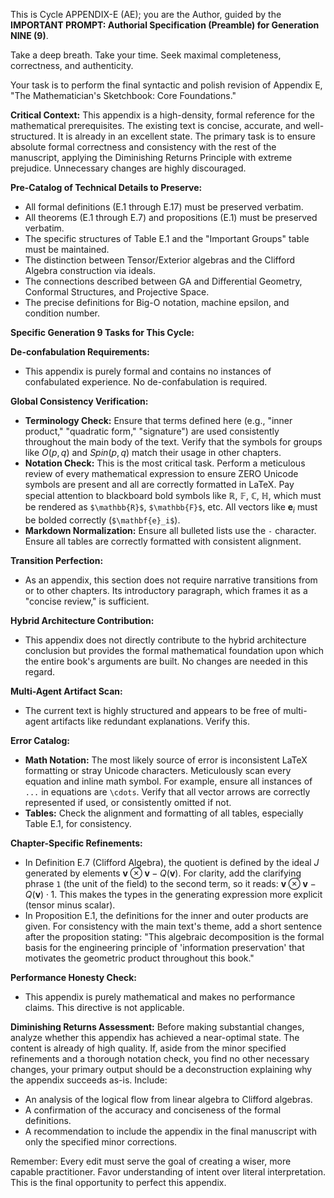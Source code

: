 This is Cycle APPENDIX-E (AE); you are the Author, guided by the **IMPORTANT PROMPT: Authorial Specification (Preamble) for Generation NINE (9)**.

Take a deep breath. Take your time. Seek maximal completeness, correctness, and authenticity.

Your task is to perform the final syntactic and polish revision of Appendix E, "The Mathematician's Sketchbook: Core Foundations."

**Critical Context:** This appendix is a high-density, formal reference for the mathematical prerequisites. The existing text is concise, accurate, and well-structured. It is already in an excellent state. The primary task is to ensure absolute formal correctness and consistency with the rest of the manuscript, applying the Diminishing Returns Principle with extreme prejudice. Unnecessary changes are highly discouraged.

**Pre-Catalog of Technical Details to Preserve:**
- All formal definitions (E.1 through E.17) must be preserved verbatim.
- All theorems (E.1 through E.7) and propositions (E.1) must be preserved verbatim.
- The specific structures of Table E.1 and the "Important Groups" table must be maintained.
- The distinction between Tensor/Exterior algebras and the Clifford Algebra construction via ideals.
- The connections described between GA and Differential Geometry, Conformal Structures, and Projective Space.
- The precise definitions for Big-O notation, machine epsilon, and condition number.

**Specific Generation 9 Tasks for This Cycle:**

**De-confabulation Requirements:**
- This appendix is purely formal and contains no instances of confabulated experience. No de-confabulation is required.

**Global Consistency Verification:**
- **Terminology Check:** Ensure that terms defined here (e.g., "inner product," "quadratic form," "signature") are used consistently throughout the main body of the text. Verify that the symbols for groups like $O(p,q)$ and $Spin(p,q)$ match their usage in other chapters.
- **Notation Check:** This is the most critical task. Perform a meticulous review of every mathematical expression to ensure ZERO Unicode symbols are present and all are correctly formatted in LaTeX. Pay special attention to blackboard bold symbols like $\mathbb{R}$, $\mathbb{F}$, $\mathbb{C}$, $\mathbb{H}$, which must be rendered as `$\mathbb{R}$`, `$\mathbb{F}$`, etc. All vectors like $\mathbf{e}_i$ must be bolded correctly (`$\mathbf{e}_i$`).
- **Markdown Normalization:** Ensure all bulleted lists use the `-` character. Ensure all tables are correctly formatted with consistent alignment.

**Transition Perfection:**
- As an appendix, this section does not require narrative transitions from or to other chapters. Its introductory paragraph, which frames it as a "concise review," is sufficient.

**Hybrid Architecture Contribution:**
- This appendix does not directly contribute to the hybrid architecture conclusion but provides the formal mathematical foundation upon which the entire book's arguments are built. No changes are needed in this regard.

**Multi-Agent Artifact Scan:**
- The current text is highly structured and appears to be free of multi-agent artifacts like redundant explanations. Verify this.

**Error Catalog:**
- **Math Notation:** The most likely source of error is inconsistent LaTeX formatting or stray Unicode characters. Meticulously scan every equation and inline math symbol. For example, ensure all instances of `...` in equations are `\cdots`. Verify that all vector arrows are correctly represented if used, or consistently omitted if not.
- **Tables:** Check the alignment and formatting of all tables, especially Table E.1, for consistency.

**Chapter-Specific Refinements:**
- In Definition E.7 (Clifford Algebra), the quotient is defined by the ideal $J$ generated by elements $\mathbf{v} \otimes \mathbf{v} - Q(\mathbf{v})$. For clarity, add the clarifying phrase `1` (the unit of the field) to the second term, so it reads: $\mathbf{v} \otimes \mathbf{v} - Q(\mathbf{v}) \cdot 1$. This makes the types in the generating expression more explicit (tensor minus scalar).
- In Proposition E.1, the definitions for the inner and outer products are given. For consistency with the main text's theme, add a short sentence after the proposition stating: "This algebraic decomposition is the formal basis for the engineering principle of 'information preservation' that motivates the geometric product throughout this book."

**Performance Honesty Check:**
- This appendix is purely mathematical and makes no performance claims. This directive is not applicable.

**Diminishing Returns Assessment:**
Before making substantial changes, analyze whether this appendix has achieved a near-optimal state. The content is already of high quality. If, aside from the minor specified refinements and a thorough notation check, you find no other necessary changes, your primary output should be a deconstruction explaining why the appendix succeeds as-is. Include:
- An analysis of the logical flow from linear algebra to Clifford algebras.
- A confirmation of the accuracy and conciseness of the formal definitions.
- A recommendation to include the appendix in the final manuscript with only the specified minor corrections.

Remember: Every edit must serve the goal of creating a wiser, more capable practitioner. Favor understanding of intent over literal interpretation. This is the final opportunity to perfect this appendix.
